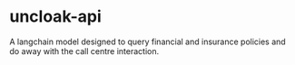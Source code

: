 # uncloak-api
A langchain model designed to query financial and insurance policies and do away with the call centre interaction.
